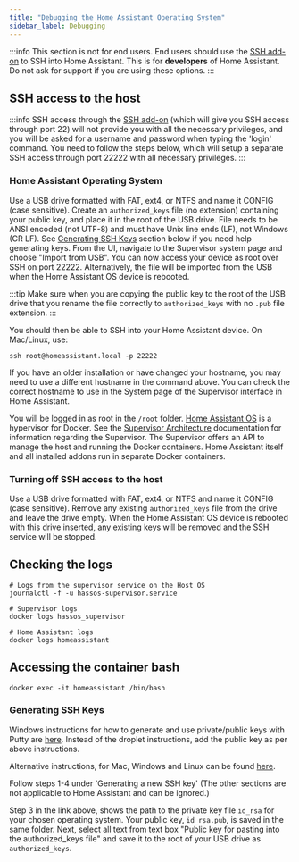 ```yaml
---
title: "Debugging the Home Assistant Operating System"
sidebar_label: Debugging
---
```


:::info
This section is not for end users. End users should use the [SSH add-on] to SSH into Home Assistant. This is for **developers** of Home Assistant. Do not ask for support if you are using these options.
:::

[SSH add-on]: https://github.com/home-assistant/hassio-addons/tree/master/ssh

## SSH access to the host

:::info
SSH access through the [SSH add-on] (which will give you SSH access through port 22) will not provide you with all the necessary privileges, and you will be asked for a username and password when typing the 'login' command. You need to follow the steps below, which will setup a separate SSH access through port 22222 with all necessary privileges.
:::

### Home Assistant Operating System

Use a USB drive formatted with FAT, ext4, or NTFS and name it CONFIG (case sensitive). Create an `authorized_keys` file (no extension) containing your public key, and place it in the root of the USB drive. File needs to be ANSI encoded (not UTF-8) and must have Unix line ends (LF), not Windows (CR LF). See [Generating SSH Keys](#generating-ssh-keys) section below if you need help generating keys. From the UI, navigate to the Supervisor system page and choose "Import from USB". You can now access your device as root over SSH on port 22222. Alternatively, the file will be imported from the USB when the Home Assistant OS device is rebooted.

:::tip
Make sure when you are copying the public key to the root of the USB drive that you rename the file correctly to `authorized_keys` with no `.pub` file extension.
:::

You should then be able to SSH into your Home Assistant device. On Mac/Linux, use:

```shell
ssh root@homeassistant.local -p 22222
```

If you have an older installation or have changed your hostname, you may need to use a different hostname in the command above. You can check the correct hostname to use in the System page of the Supervisor interface in Home Assistant.

You will be logged in as root in the ```/root``` folder. [Home Assistant OS] is a hypervisor for Docker. See the [Supervisor Architecture] documentation for information regarding the Supervisor. The Supervisor offers an API to manage the host and running the Docker containers. Home Assistant itself and all installed addons run in separate Docker containers.

[CLI tasks]: https://www.home-assistant.io/hassio/commandline/
[Home Assistant OS]: https://github.com/home-assistant/operating-system
[Supervisor Architecture]: /architecture_index.md

### Turning off SSH access to the host

Use a USB drive formatted with FAT, ext4, or NTFS and name it CONFIG (case sensitive). Remove any existing `authorized_keys` file from the drive and leave the drive empty. When the Home Assistant OS device is rebooted with this drive inserted, any existing keys will be removed and the SSH service will be stopped.

## Checking the logs

```shell
# Logs from the supervisor service on the Host OS
journalctl -f -u hassos-supervisor.service

# Supervisor logs
docker logs hassos_supervisor

# Home Assistant logs
docker logs homeassistant
```

## Accessing the container bash

```shell
docker exec -it homeassistant /bin/bash
```

[windows-keys]: https://www.digitalocean.com/community/tutorials/how-to-use-ssh-keys-with-putty-on-digitalocean-droplets-windows-users

### Generating SSH Keys

Windows instructions for how to generate and use private/public keys with Putty are [here][windows-keys]. Instead of the droplet instructions, add the public key as per above instructions.

Alternative instructions, for Mac, Windows and Linux can be found [here](https://help.github.com/articles/generating-a-new-ssh-key-and-adding-it-to-the-ssh-agent/#platform-mac).

Follow steps 1-4 under 'Generating a new SSH key' (The other sections are not applicable to Home Assistant and can be ignored.)

Step 3 in the link above, shows the path to the private key file `id_rsa` for your chosen operating system. Your public key, `id_rsa.pub`, is saved in the same folder. Next, select all text from text box "Public key for pasting into the authorized_keys file" and save it to the root of your USB drive as `authorized_keys`.
